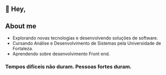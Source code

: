 ## 👋 Hey,
## About me
- Explorando novas tecnologias e desenvolvendo soluções de software.
- Cursando Análise e Desenvolvimento de Sistemas pela Universidade de Fortaleza.
- Aprendendo sobre desenvolvimento Front end.

### Tempos difíceis não duram. Pessoas fortes duram.

<!---
Jordao-sousa/Jordao-sousa is a ✨ special ✨ repository because its `README.md` (this file) appears on your GitHub profile.
You can click the Preview link to take a look at your changes.
--->
